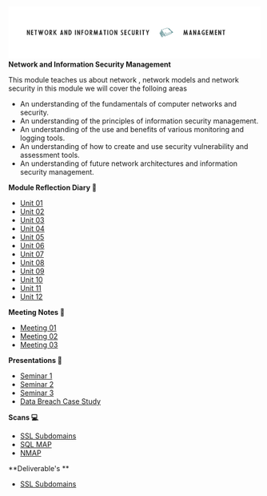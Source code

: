![Logo](Images/PCOM7E.png)
**Network and Information Security Management**

This module teaches us about network , network models and network security in this module we will cover the folloing areas 

- An understanding of the fundamentals of computer networks and security.
- An understanding of the principles of information security management.
- An understanding of the use and benefits of various monitoring and logging tools.
- An understanding of how to create and use security vulnerability and assessment tools.
- An understanding of future network architectures and information security management.

**Module Reflection Diary 📔**

- [Unit 01](/MyPortfolio/PCOM7E/Unit01.html)
- [Unit 02](/MyPortfolio/PCOM7E/Unit02.html)
- [Unit 03](/MyPortfolio/PCOM7E/Unit03.html)
- [Unit 04](/MyPortfolio/PCOM7E/Unit04.html)
- [Unit 05](/MyPortfolio/PCOM7E/Unit05.html)
- [Unit 06](/MyPortfolio/PCOM7E/Unit06.html)
- [Unit 07](/MyPortfolio/PCOM7E/Unit07.html)
- [Unit 08](/MyPortfolio/PCOM7E/Unit08.html)
- [Unit 09](/MyPortfolio/PCOM7E/Unit09.html)
- [Unit 10](/MyPortfolio/PCOM7E/Unit10.html)
- [Unit 11](/MyPortfolio/PCOM7E/Unit11.html)
- [Unit 12](/MyPortfolio/PCOM7E/Unit12.html)

**Meeting Notes 📝**

- [Meeting 01](/MyPortfolio/PCOM7E/Notes01.html)
- [Meeting 02](/MyPortfolio/PCOM7E/Notes02.html)
- [Meeting 03](/MyPortfolio/PCOM7E/Notes03.html)

**Presentations 📄**
- [Seminar 1](/MyPortfolio/PCOM7E/Seminar_1.pptx)
- [Seminar 2](/MyPortfolio/PCOM7E/Seminar2_Team1.pptx)
- [Seminar 3](/MyPortfolio/PCOM7E/Seminar3_Team1.pptx)
- [Data Breach Case Study](/MyPortfolio/blob/gh-pages/PCOM7E/Data%20Breach%20Case%20Study.pptx)

**Scans 💻**
- [SSL Subdomains](/MyPortfolio/PCOM7E/SSL.html)
- [SQL MAP ](/MyPortfolio/PCOM7E/SQLMAP.html)
- [NMAP ](/MyPortfolio/PCOM7E/NMAP.html)

**Deliverable's **
- [SSL Subdomains](/MyPortfolio/PCOM7E/Team1-ExecutiveSummary.pdf)
